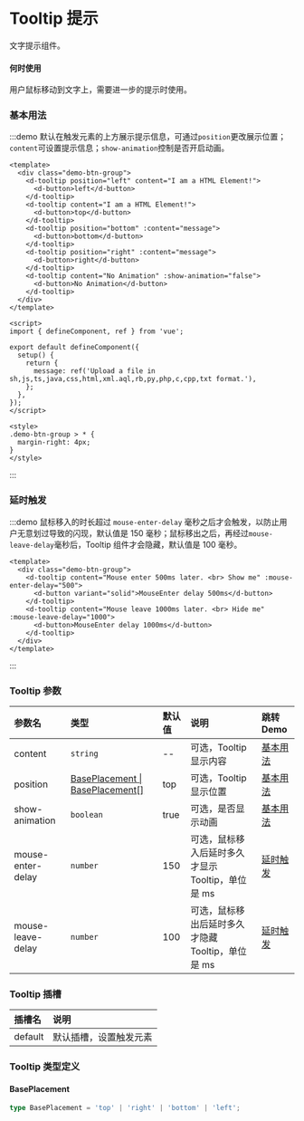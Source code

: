 # Tooltip 提示

文字提示组件。

#### 何时使用

用户鼠标移动到文字上，需要进一步的提示时使用。

### 基本用法

:::demo 默认在触发元素的上方展示提示信息，可通过`position`更改展示位置；`content`可设置提示信息；`show-animation`控制是否开启动画。

```vue
<template>
  <div class="demo-btn-group">
    <d-tooltip position="left" content="I am a HTML Element!">
      <d-button>left</d-button>
    </d-tooltip>
    <d-tooltip content="I am a HTML Element!">
      <d-button>top</d-button>
    </d-tooltip>
    <d-tooltip position="bottom" :content="message">
      <d-button>bottom</d-button>
    </d-tooltip>
    <d-tooltip position="right" :content="message">
      <d-button>right</d-button>
    </d-tooltip>
    <d-tooltip content="No Animation" :show-animation="false">
      <d-button>No Animation</d-button>
    </d-tooltip>
  </div>
</template>

<script>
import { defineComponent, ref } from 'vue';

export default defineComponent({
  setup() {
    return {
      message: ref('Upload a file in sh,js,ts,java,css,html,xml.aql,rb,py,php,c,cpp,txt format.'),
    };
  },
});
</script>

<style>
.demo-btn-group > * {
  margin-right: 4px;
}
</style>
```

:::

### 延时触发

:::demo 鼠标移入的时长超过 `mouse-enter-delay` 毫秒之后才会触发，以防止用户无意划过导致的闪现，默认值是 150 毫秒；鼠标移出之后，再经过`mouse-leave-delay`毫秒后，Tooltip 组件才会隐藏，默认值是 100 毫秒。

```vue
<template>
  <div class="demo-btn-group">
    <d-tooltip content="Mouse enter 500ms later. <br> Show me" :mouse-enter-delay="500">
      <d-button variant="solid">MouseEnter delay 500ms</d-button>
    </d-tooltip>
    <d-tooltip content="Mouse leave 1000ms later. <br> Hide me" :mouse-leave-delay="1000">
      <d-button>MouseEnter delay 1000ms</d-button>
    </d-tooltip>
  </div>
</template>
```

:::

### Tooltip 参数

| 参数名            | 类型                                               | 默认值 | 说明                                              | 跳转 Demo             |
| :---------------- | :------------------------------------------------- | :----- | :------------------------------------------------ | :-------------------- |
| content           | `string`                                           | --     | 可选，Tooltip 显示内容                            | [基本用法](#基本用法) |
| position          | [BasePlacement \| BasePlacement[]](#baseplacement) | top    | 可选，Tooltip 显示位置                            | [基本用法](#基本用法) |
| show-animation    | `boolean`                                          | true   | 可选，是否显示动画                                | [基本用法](#基本用法) |
| mouse-enter-delay | `number`                                           | 150    | 可选，鼠标移入后延时多久才显示 Tooltip，单位是 ms | [延时触发](#延时触发) |
| mouse-leave-delay | `number`                                           | 100    | 可选，鼠标移出后延时多久才隐藏 Tooltip，单位是 ms | [延时触发](#延时触发) |

### Tooltip 插槽

| 插槽名  | 说明                   |
| :------ | :--------------------- |
| default | 默认插槽，设置触发元素 |

### Tooltip 类型定义

#### BasePlacement

```ts
type BasePlacement = 'top' | 'right' | 'bottom' | 'left';
```
